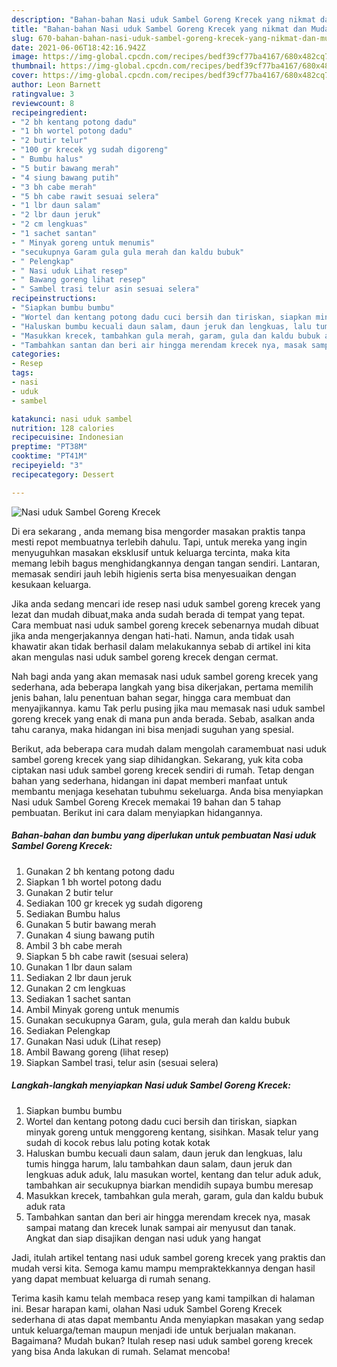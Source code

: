 ```yaml
---
description: "Bahan-bahan Nasi uduk Sambel Goreng Krecek yang nikmat dan Mudah Dibuat"
title: "Bahan-bahan Nasi uduk Sambel Goreng Krecek yang nikmat dan Mudah Dibuat"
slug: 670-bahan-bahan-nasi-uduk-sambel-goreng-krecek-yang-nikmat-dan-mudah-dibuat
date: 2021-06-06T18:42:16.942Z
image: https://img-global.cpcdn.com/recipes/bedf39cf77ba4167/680x482cq70/nasi-uduk-sambel-goreng-krecek-foto-resep-utama.jpg
thumbnail: https://img-global.cpcdn.com/recipes/bedf39cf77ba4167/680x482cq70/nasi-uduk-sambel-goreng-krecek-foto-resep-utama.jpg
cover: https://img-global.cpcdn.com/recipes/bedf39cf77ba4167/680x482cq70/nasi-uduk-sambel-goreng-krecek-foto-resep-utama.jpg
author: Leon Barnett
ratingvalue: 3
reviewcount: 8
recipeingredient:
- "2 bh kentang potong dadu"
- "1 bh wortel potong dadu"
- "2 butir telur"
- "100 gr krecek yg sudah digoreng"
- " Bumbu halus"
- "5 butir bawang merah"
- "4 siung bawang putih"
- "3 bh cabe merah"
- "5 bh cabe rawit sesuai selera"
- "1 lbr daun salam"
- "2 lbr daun jeruk"
- "2 cm lengkuas"
- "1 sachet santan"
- " Minyak goreng untuk menumis"
- "secukupnya Garam gula gula merah dan kaldu bubuk"
- " Pelengkap"
- " Nasi uduk Lihat resep"
- " Bawang goreng lihat resep"
- " Sambel trasi telur asin sesuai selera"
recipeinstructions:
- "Siapkan bumbu bumbu"
- "Wortel dan kentang potong dadu cuci bersih dan tiriskan, siapkan minyak goreng untuk menggoreng kentang, sisihkan. Masak telur yang sudah di kocok rebus lalu poting kotak kotak"
- "Haluskan bumbu kecuali daun salam, daun jeruk dan lengkuas, lalu tumis hingga harum, lalu tambahkan daun salam, daun jeruk dan lengkuas aduk aduk, lalu masukan wortel, kentang dan telur aduk aduk, tambahkan air secukupnya biarkan mendidih supaya bumbu meresap"
- "Masukkan krecek, tambahkan gula merah, garam, gula dan kaldu bubuk aduk rata"
- "Tambahkan santan dan beri air hingga merendam krecek nya, masak sampai matang dan krecek lunak sampai air menyusut dan tanak. Angkat dan siap disajikan dengan nasi uduk yang hangat"
categories:
- Resep
tags:
- nasi
- uduk
- sambel

katakunci: nasi uduk sambel 
nutrition: 128 calories
recipecuisine: Indonesian
preptime: "PT38M"
cooktime: "PT41M"
recipeyield: "3"
recipecategory: Dessert

---
```



![Nasi uduk Sambel Goreng Krecek](https://img-global.cpcdn.com/recipes/bedf39cf77ba4167/680x482cq70/nasi-uduk-sambel-goreng-krecek-foto-resep-utama.jpg)

Di era  sekarang , anda memang bisa mengorder masakan praktis tanpa mesti repot membuatnya terlebih dahulu. Tapi, untuk mereka yang ingin menyuguhkan masakan eksklusif untuk keluarga tercinta, maka kita memang lebih bagus menghidangkannya dengan tangan sendiri. Lantaran, memasak sendiri jauh lebih higienis serta bisa menyesuaikan dengan kesukaan keluarga.

Jika anda sedang mencari ide resep nasi uduk sambel goreng krecek yang lezat dan mudah dibuat,maka anda sudah berada di tempat yang tepat. Cara membuat nasi uduk sambel goreng krecek  sebenarnya mudah dibuat jika anda mengerjakannya dengan hati-hati. Namun, anda tidak usah khawatir akan tidak berhasil dalam melakukannya 
sebab di artikel ini kita akan mengulas nasi uduk sambel goreng krecek dengan cermat.  



Nah bagi anda yang akan memasak nasi uduk sambel goreng krecek yang sederhana, ada beberapa langkah yang bisa dikerjakan, pertama memilih jenis bahan, lalu penentuan bahan segar, hingga cara membuat dan menyajikannya. kamu Tak perlu pusing jika mau memasak nasi uduk sambel goreng krecek yang enak di mana pun anda berada. Sebab, asalkan anda  tahu caranya, maka hidangan ini bisa menjadi suguhan yang spesial.

Berikut, ada beberapa cara mudah dalam mengolah caramembuat nasi uduk sambel goreng krecek yang siap dihidangkan. Sekarang, yuk kita coba ciptakan nasi uduk sambel goreng krecek sendiri di rumah. Tetap dengan bahan yang sederhana, hidangan ini dapat memberi manfaat untuk membantu menjaga kesehatan tubuhmu sekeluarga. Anda bisa menyiapkan Nasi uduk Sambel Goreng Krecek memakai 19 bahan dan 5 tahap pembuatan. Berikut ini cara dalam menyiapkan hidangannya.

<!--inarticleads1-->

##### Bahan-bahan dan bumbu yang diperlukan untuk pembuatan Nasi uduk Sambel Goreng Krecek:

1. Gunakan 2 bh kentang potong dadu
1. Siapkan 1 bh wortel potong dadu
1. Gunakan 2 butir telur
1. Sediakan 100 gr krecek yg sudah digoreng
1. Sediakan  Bumbu halus
1. Gunakan 5 butir bawang merah
1. Gunakan 4 siung bawang putih
1. Ambil 3 bh cabe merah
1. Siapkan 5 bh cabe rawit (sesuai selera)
1. Gunakan 1 lbr daun salam
1. Sediakan 2 lbr daun jeruk
1. Gunakan 2 cm lengkuas
1. Sediakan 1 sachet santan
1. Ambil  Minyak goreng untuk menumis
1. Gunakan secukupnya Garam, gula, gula merah dan kaldu bubuk
1. Sediakan  Pelengkap
1. Gunakan  Nasi uduk (Lihat resep)
1. Ambil  Bawang goreng (lihat resep)
1. Siapkan  Sambel trasi, telur asin (sesuai selera)




<!--inarticleads2-->

##### Langkah-langkah menyiapkan Nasi uduk Sambel Goreng Krecek:

1. Siapkan bumbu bumbu
1. Wortel dan kentang potong dadu cuci bersih dan tiriskan, siapkan minyak goreng untuk menggoreng kentang, sisihkan. Masak telur yang sudah di kocok rebus lalu poting kotak kotak
1. Haluskan bumbu kecuali daun salam, daun jeruk dan lengkuas, lalu tumis hingga harum, lalu tambahkan daun salam, daun jeruk dan lengkuas aduk aduk, lalu masukan wortel, kentang dan telur aduk aduk, tambahkan air secukupnya biarkan mendidih supaya bumbu meresap
1. Masukkan krecek, tambahkan gula merah, garam, gula dan kaldu bubuk aduk rata
1. Tambahkan santan dan beri air hingga merendam krecek nya, masak sampai matang dan krecek lunak sampai air menyusut dan tanak. Angkat dan siap disajikan dengan nasi uduk yang hangat




Jadi, itulah artikel tentang  nasi uduk sambel goreng krecek  yang praktis dan mudah versi kita. Semoga kamu mampu mempraktekkannya dengan hasil yang dapat membuat keluarga di rumah senang. 

Terima kasih kamu telah membaca resep yang kami tampilkan di halaman ini. Besar harapan kami, olahan  Nasi uduk Sambel Goreng Krecek sederhana di atas dapat membantu Anda menyiapkan masakan yang sedap untuk keluarga/teman maupun menjadi ide untuk berjualan makanan. Bagaimana? Mudah bukan? Itulah resep nasi uduk sambel goreng krecek yang bisa Anda lakukan di rumah. Selamat mencoba!

